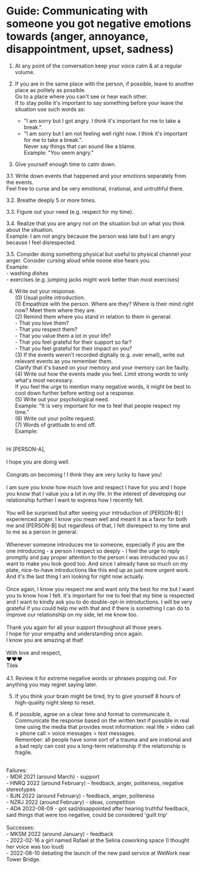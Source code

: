 # Guide: Communicating with someone you got negative emotions towards (anger, annoyance, disappointment, upset, sadness)

1. At any point of the conversation keep your voice calm & at a regular volume.<br>

2. If you are in the same place with the person, if possible, leave to another place as politely as possible.<br>
   Go to a place where you can't see or hear each other.<br>
   If to stay polite it's important to say something before your leave the situation use such words as:<br>
   - "I am sorry but I got angry. I think it's important for me to take a break.".<br>
   - "I am sorry but I am not feeling well right now. I think it's important for me to take a break.".<br>
   Never say things that can sound like a blame.<br>
   Example: "You seem angry."<br>

3. Give yourself enough time to calm down.<br>

3.1. Write down events that happened and your emotions separately from the events.<br>
     Feel free to curse and be very emotional, irrational, and untruthful there.<br>
     
3.2. Breathe deeply 5 or more times.<br>

3.3. Figure out your need (e.g. respect for my time).<br>

3.4. Realize that you are angry not on the situation but on what you think about the situation.<br>
     Example: I am not angry because the person was late but I am angry because I feel disrespected.<br>

3.5. Consider doing something physical but useful to physical channel your anger. Consider cursing aloud while noone else hears you.<br>
     Example:<br>
     - washing dishes<br>
     - exercises (e.g. jumping jacks might work better than most exercises)<br>
     
4. Write out your response.<br>
   (0) Usual polite introduction. <br>
   (1) Empathize with the person. Where are they? Where is their mind right now? Meet them where they are.<br>
   (2) Remind them where you stand in relation to them in general:<br>
       - That you love them?<br>
       - That you respect them?<br>
       - That you value them a lot in your life?<br>
       - That you feel grateful for their support so far?<br>
       - That you feel grateful for their impact on you?<br>
   (3) If the events weren't recorded digitally (e.g. over email), write out relevant events as you remember them.<br>
       Clarify that it's based on your memory and your memory can be faulty.<br>
   (4) Write out how the events made you feel. Limit strong words to only what's most necessary.<br>
       If you feel the urge to mention many negative words, it might be best to cool down further before writing out a response.<br>
   (5) Write out your psychological need.<br>
       Example: "It is very important for me to feel that people respect my time."<br>
   (6) Write out your polite request.<br>
   (7) Words of gratitude to end off.<br>
   Example:<br>
<br>
Hi [PERSON-A],<br>
<br>
I hope you are doing well.<br>
<br>
Congrats on becoming <NEW ROLE>! I think they are very lucky to have you!<br>
<br>
I am sure you know how much love and respect I have for you and I hope you know that I value you a lot in my life. In the interest of developing our relationship further I want to express how I recently felt.<br>
<br>
You will be surprised but after seeing your introduction of [PERSON-B] I experienced anger. I know you mean well and meant it as a favor for both me and [PERSON-B] but regardless of that, I felt disrespect to my time and to me as a person in general.<br>
<br>
Whenever someone introduces me to someone, especially if you are the one introducing - a person I respect so deeply - I feel the urge to reply promptly and pay proper attention to the person I was introduced you as I want to make you look good too. And since I already have so much on my plate, nice-to-have introductions like this end up as just more urgent work. And it's the last thing I am looking for right now actually.<br>
<br>
Once again, I know you respect me and want only the best for me but I want you to know how I felt. It's important for me to feel that my time is respected and I want to kindly ask you to do double-opt-in introductions. I will be very grateful if you could help me with that and if there is something I can do to improve our relationship on my side, let me know too.<br>
<br>
Thank you again for all your support throughout all those years.<br>
I hope for your empathy and understanding once again.<br>
I know you are amazing at that!<br>
<br>
With love and respect,<br>
❤️❤️❤️<br>
Tilek<br>
<br>
4.1. Review it for extreme negative words or phrases popping out. For anything you may regret saying later.<br>

5. If you think your brain might be tired, try to give yourself 8 hours of high-quality night sleep to reset.<br>   

6. If possible, agree on a clear time and format to communicate it. Communicate the response based on the written text if possible in real time using the media that provides most information: real life > video call > phone call > voice messages > text messages.<br>
   Remember: all people have some sort of a trauma and are irrational and a bad reply can cost you a long-term relationship if the relationship is fragile.<br>

<br>
Failures:<br>
- MDR 2021 (around March) - support<br>
- HNRQ 2022 (around February) - feedback, anger, politeness, negative stereotypes<br>
- BJN 2022 (around February) - feedback, anger, politeness<br>
- NZRJ 2022 (around February) - ideas, competition<br>
- ADA 2022-08-09 - got sad/disappointed after hearing truthful feedback, said things that were too negative, could be considered 'guilt trip'<br>
<br>
Successes:<br>
- MKSM 2022 (around January) - feedback<br>
- 2022-02-16 a girl named Rafael at the Selina coworking space (I thought her voice was too loud)<br>
- 2022-08-10 debating the launch of the new paid service at WeWork near Tower Bridge.<br>
